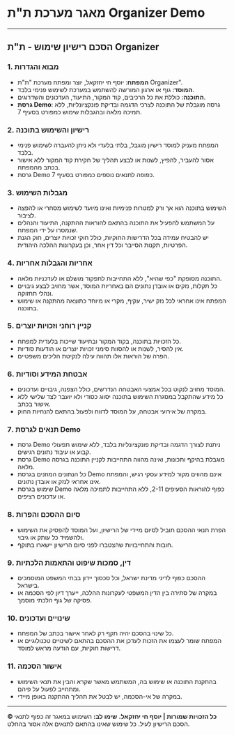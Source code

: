 # מאגר מערכת ת"ת Organizer Demo

---

## הסכם רישיון שימוש - ת"ת Organizer

### 1. מבוא והגדרות
- **המפתח**: יוסף חי יחזקאל, יוצר ומפתח מערכת "ת"ת Organizer".
- **המוסד**: גוף או ארגון המורשה להשתמש במערכת לשימוש פנימי בלבד.
- **התוכנה**: כוללת את כל הרכיבים, קוד המקור, התיעוד, העדכונים והשדרוגים.
- **גרסת Demo**: גרסה מוגבלת של התוכנה לצרכי הדגמה ובדיקת פונקציונליות, ללא תמיכה מלאה ובהגבלות שימוש כמפורט בסעיף 7.

### 2. רישיון והשימוש בתוכנה
- המפתח מעניק למוסד רישיון מוגבל, בלתי בלעדי ולא ניתן להעברה לשימוש פנימי בלבד.
- אסור להעביר, להפיץ, לשנות או לבצע תהליך של חקירת קוד המקור ללא אישור בכתב מהמפתח.
- גרסת Demo כפופה לתנאים נוספים כמפורט בסעיף 7.

### 3. מגבלות השימוש
- השימוש בתוכנה הוא אך ורק למטרות פנימיות ואינו מיועד לשימוש מסחרי או להפצה לציבור.
- על המשתמש להפעיל את התוכנה בהתאם להוראות ההתקנה, התיעוד והנהלים שנמסרו על ידי המפתח.
- יש להבטיח עמידה בכל הדרישות החוקיות, כולל חוקי זכויות יוצרים, חוק הגנת הפרטיות, תקנות הסייבר וכל דין אחר, וכן בעקרונות ההלכה היהודית.

### 4. אחריות והגבלות אחריות
- התוכנה מסופקת "כפי שהיא", ללא התחייבות לתפקוד מושלם או לעדכניות מלאה.
- כל תקלות, נזקים או אובדן נתונים הם באחריות המוסד, אשר מחויב לבצע גיבויים ונהלי תחזוקה.
- המפתח אינו אחראי לכל נזק ישיר, עקיף, מקרי או מיוחד כתוצאה מהתקנה או שימוש בתוכנה.

### 5. קניין רוחני וזכויות יוצרים
- כל הזכויות בתוכנה, בקוד המקור ובתיעוד שייכות בלעדית למפתח.
- אין להסיר, לשנות או להסוות סימני זכויות יוצרים או הודעות סודיות.
- הפרה של הוראות אלו תהווה עילה לנקיטת הליכים משפטיים.

### 6. אבטחת המידע וסודיות
- המוסד מחויב לנקוט בכל אמצעי האבטחה הנדרשים, כולל הצפנה, גיבויים ועדכונים.
- כל מידע שהתקבל במסגרת השימוש בתוכנה יסווג כסודי ולא יועבר לצד שלישי ללא אישור בכתב.
- במקרה של אירועי אבטחה, על המוסד לדווח ולפעול בהתאם להנחיות החוק.

### 7. תנאים לגרסת Demo
- גרסת Demo ניתנת לצורך הדגמה ובדיקת פונקציונליות בלבד, ללא שימוש תפעולי קבוע או עיבוד נתונים רגישים.
- גרסת Demo מוגבלת בהיקף ותכונות, ואינה מהווה התחייבות לקניין התוכנה בגרסה מלאה.
- כל הנתונים המוזנים בגרסת Demo אינם מהווים מקור למידע עסקי רגיש, והמפתח אינו אחראי לנזק או אובדן נתונים.
- שימוש בגרסת Demo כפוף להוראות הסעיפים 2-11, ללא התחייבות לתמיכה מלאה או עדכונים רציפים.

### 8. סיום ההסכם והפרות
- הפרת תנאי ההסכם תוביל לסיום מיידי של הרישיון, ועל המוסד להפסיק את השימוש ולהשמיד כל עותק או גיבוי.
- חובות והתחייבויות שהצטברו לפני סיום הרישיון יישארו בתוקף.

### 9. דין, סמכות שיפוט והתאמות הלכתיות
- ההסכם כפוף לדיני מדינת ישראל, וכל סכסוך יידון בבתי המשפט המוסמכים בישראל.
- במקרה של סתירה בין הדין המשפטי לעקרונות ההלכה, ייערך דיון לפי הסכמה או פסיקה של גוף הלכתי מוסמך.

### 10. שינויים ועדכונים
- כל שינוי בהסכם יהיה תקף רק לאחר אישור בכתב של המפתח.
- המפתח שומר לעצמו את הזכות לעדכן את ההסכם בהתאם לשינויים טכנולוגיים או דרישות חוקיות, עם הודעה מראש למוסד.

### 11. אישור הסכמה
- בהתקנת התוכנה או שימוש בה, המשתמש מאשר שקרא והבין את תנאי השימוש ומתחייב לפעול על פיהם.
- במקרה של אי-הסכמה, יש לבטל את תהליך ההתקנה באופן מיידי.

---

**© כל הזכויות שמורות | יוסף חי יחזקאל.**
**שימו לב:** השימוש במאגר זה כפוף לתנאי הסכם הרישיון לעיל. כל שימוש שאינו בהתאם לתנאים אלה אסור בהחלט.
